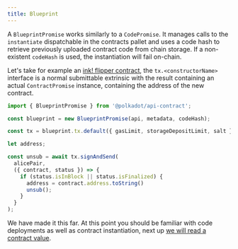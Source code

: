 ```yaml
---
title: Blueprint
---
```


A `BlueprintPromise` works similarly to a `CodePromise`. It manages calls to the `instantiate` dispatchable in the contracts pallet and uses a code hash to retrieve previously uploaded contract code from chain storage.
If a non-existent `codeHash` is used, the instantiation will fail on-chain. 


Let's take for example an [ink! flipper contract](https://github.com/paritytech/ink/tree/master/examples/flipper/lib.rs), the `tx.<constructorName>` interface is a normal submittable extrinsic with the result containing an actual `ContractPromise` instance, containing the address of the new contract.

```javascript
import { BlueprintPromise } from '@polkadot/api-contract';

const blueprint = new BlueprintPromise(api, metadata, codeHash);

const tx = blueprint.tx.default({ gasLimit, storageDepositLimit, salt });

let address;

const unsub = await tx.signAndSend(
  alicePair,
  ({ contract, status }) => {
    if (status.isInBlock || status.isFinalized) {
      address = contract.address.toString()
      unsub();
    }
  }
);
```

We have made it this far. At this point you should be familiar with code deployments as well as contract instantiation, next up [we will read a contract value](contract.read.md).
